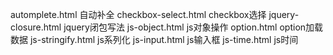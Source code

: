 automplete.html      自动补全
checkbox-select.html checkbox选择
jquery-closure.html  jquery闭包写法
js-object.html       js对象操作
option.html          option加载数据
js-stringify.html    js系列化
js-input.html        js输入框 
js-time.html         js时间